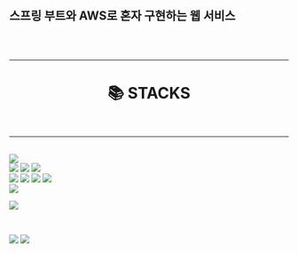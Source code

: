 스프링 부트와 AWS로 혼자 구현하는 웹 서비스
---
<br/>
<br/>

---

<div align=center><h1>📚 STACKS</h1></div>
<br/>

---
<br/>
<div align=left> 
  <img src="https://img.shields.io/badge/java-007396?style=for-the-badge&logo=java&logoColor=white"> 
  <br>

  <img src="https://img.shields.io/badge/javascript-F7DF1E?style=for-the-badge&logo=javascript&logoColor=black"> 
  <img src="https://img.shields.io/badge/jquery-0769AD?style=for-the-badge&logo=jquery&logoColor=white">
  <img src="https://img.shields.io/badge/mustache-ED2761?style=for-the-badge&logo=Teespring&logoColor=white">
  <br>

  <img src="https://img.shields.io/badge/spring-6DB33F?style=for-the-badge&logo=spring&logoColor=white">
  <img src="https://img.shields.io/badge/springboot-6DB33F?style=for-the-badge&logo=springboot&logoColor=white">
  <img src="https://img.shields.io/badge/springsecurity-6DB33F?style=for-the-badge&logo=springsecurity&logoColor=white">
  <img src="https://img.shields.io/badge/oauth2.0-6DB33F?style=for-the-badge&logo=Aircall&logoColor=white">
  <br>
  
  <img src="https://img.shields.io/badge/bootstrap-7952B3?style=for-the-badge&logo=bootstrap&logoColor=white">
  <br>

[//]: # (  <img src="https://img.shields.io/badge/linux-FCC624?style=for-the-badge&logo=linux&logoColor=black"> )
  <img src="https://img.shields.io/badge/amazonaws-232F3E?style=for-the-badge&logo=amazonaws&logoColor=white"> 

[//]: # (  <img src="https://img.shields.io/badge/apache tomcat-F8DC75?style=for-the-badge&logo=apachetomcat&logoColor=white">)
  <br>

  <img src="https://img.shields.io/badge/github-181717?style=for-the-badge&logo=github&logoColor=white">
  <img src="https://img.shields.io/badge/git-F05032?style=for-the-badge&logo=git&logoColor=white">

[//]: # (  <img src="https://img.shields.io/badge/fontawesome-339AF0?style=for-the-badge&logo=fontawesome&logoColor=white">)
  <br>
</div>


[//]: # ()
[//]: # ()
[//]: # ([![Anurag's GitHub stats]&#40;https://github-readme-stats.vercel.app/api?username=kimjunghwoi&#41;]&#40;https://github.com/kimjunghwoi/github-readme-stats&#41;)
